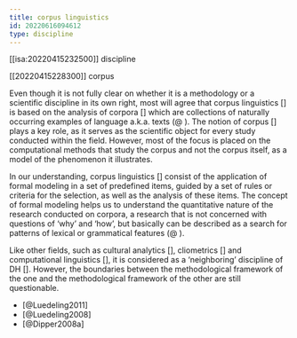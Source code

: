 ```yaml
---
title: corpus linguistics
id: 20220616094612
type: discipline
---
```


[[isa:20220415232500]] discipline

[[20220415228300]] corpus

Even though it is not fully clear on whether it is a methodology or a scientific discipline in its own right, most will agree that corpus linguistics [] is based on the analysis of corpora [] which are collections of naturally occurring examples of language a.k.a. texts (@ ). The notion of corpus [] plays a key role, as it serves as the scientific object for every study conducted within the field. However, most of the focus is placed on the computational methods that study the corpus and not the corpus itself, as a model of the phenomenon it illustrates. 

In our understanding, corpus linguistics [] consist of the application of formal modeling in a set of predefined items, guided by a set of rules or criteria for the selection, as well as the analysis of these items. The concept of formal modeling helps us to understand the quantitative nature of the research conducted on corpora, a research that is not concerned with questions of ‘why’ and ‘how’, but basically can be described as a search for patterns of lexical or grammatical features (@ ).

Like other fields, such as cultural analytics [], cliometrics [] and computational linguistics [], it is considered as a ‘neighboring’ discipline of DH []. However, the boundaries between the methodological framework of the one and the methodological framework of the other are still questionable. 

- [@Luedeling2011]
- [@Luedeling2008]
- [@Dipper2008a]
